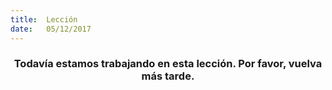 ```yaml
---
title:  Lección
date:   05/12/2017
---
```


### <center>Todavía estamos trabajando en esta lección. Por favor, vuelva más tarde.</center>